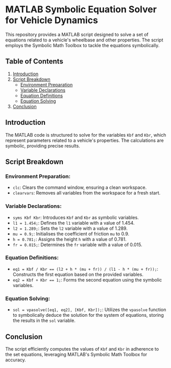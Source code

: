# MATLAB Symbolic Equation Solver for Vehicle Dynamics

This repository provides a MATLAB script designed to solve a set of equations related to a vehicle's wheelbase and other properties. The script employs the Symbolic Math Toolbox to tackle the equations symbolically.

## Table of Contents

1. [Introduction](#introduction)
2. [Script Breakdown](#script-breakdown)
    - [Environment Preparation](#environment-preparation)
    - [Variable Declarations](#variable-declarations)
    - [Equation Definitions](#equation-definitions)
    - [Equation Solving](#equation-solving)
3. [Conclusion](#conclusion)

## Introduction

The MATLAB code is structured to solve for the variables `Kbf` and `Kbr`, which represent parameters related to a vehicle's properties. The calculations are symbolic, providing precise results.

## Script Breakdown

### Environment Preparation:
- `clc`: Clears the command window, ensuring a clean workspace.
- `clearvars`: Removes all variables from the workspace for a fresh start.

### Variable Declarations:
- `syms Kbf Kbr`: Introduces `Kbf` and `Kbr` as symbolic variables.
- `l1 = 1.454;`: Defines the `l1` variable with a value of 1.454.
- `l2 = 1.289;`: Sets the `l2` variable with a value of 1.289.
- `mu = 0.9;`: Initialises the coefficient of friction `mu` to 0.9.
- `h = 0.781;`: Assigns the height `h` with a value of 0.781.
- `fr = 0.015;`: Determines the `fr` variable with a value of 0.015.

### Equation Definitions:
- `eq1 = Kbf / Kbr == (l2 + h * (mu + fr)) / (l1 - h * (mu + fr));`: Constructs the first equation based on the provided variables.
- `eq2 = Kbf + Kbr == 1;`: Forms the second equation using the symbolic variables.

### Equation Solving:
- `sol = vpasolve([eq1, eq2], [Kbf, Kbr]);`: Utilizes the `vpasolve` function to symbolically deduce the solution for the system of equations, storing the results in the `sol` variable.

## Conclusion

The script efficiently computes the values of `Kbf` and `Kbr` in adherence to the set equations, leveraging MATLAB's Symbolic Math Toolbox for accuracy.
